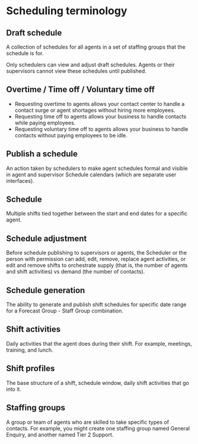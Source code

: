 # Scheduling terminology<a name="scheduling-terminology"></a>



## Draft schedule<a name="draft-schedule-defined"></a>

A collection of schedules for all agents in a set of staffing groups that the schedule is for\. 

Only schedulers can view and adjust draft schedules\. Agents or their supervisors cannot view these schedules until published\.

## Overtime / Time off / Voluntary time off<a name="overtime-voluntary-time-off-defined"></a>
+ Requesting overtime to agents allows your contact center to handle a contact surge or agent shortages without hiring more employees\. 
+ Requesting time off to agents allows your business to handle contacts while paying employees\.
+  Requesting voluntary time off to agents allows your business to handle contacts without paying employees to be idle\.

## Publish a schedule<a name="publish-schedule-defined"></a>

An action taken by schedulers to make agent schedules formal and visible in agent and supervisor Schedule calendars \(which are separate user interfaces\)\. 

## Schedule<a name="schedule-defined"></a>

Multiple shifts tied together between the start and end dates for a specific agent\.

## Schedule adjustment<a name="schedule-adjustment-defined"></a>

Before schedule publishing to supervisors or agents, the Scheduler or the person with permission can add, edit, remove, replace agent activities, or edit and remove shifts to orchestrate supply \(that is, the number of agents and shift activities\) vs demand \(the number of contacts\)\.

## Schedule generation<a name="schedule-generation-defined"></a>

The ability to generate and publish shift schedules for specific date range for a Forecast Group \- Staff Group combination\.

## Shift activities<a name="shift-activities-defined"></a>

Daily activities that the agent does during their shift\. For example, meetings, training, and lunch\.

## Shift profiles<a name="shift-profiles-defined"></a>

The base structure of a shift, schedule window, daily shift activities that go into it\.

## Staffing groups<a name="staffing-groups-defined"></a>

A group or team of agents who are skilled to take specific types of contacts\. For example, you might create one staffing group named General Enquiry, and another named Tier 2 Support\.